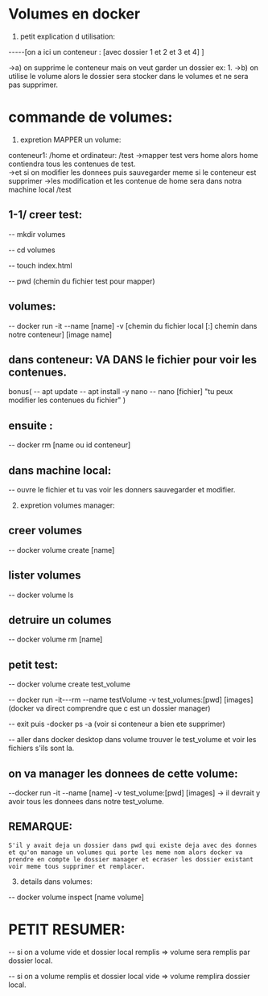 ## <h1>Volumes en docker</h1>

 1) petit explication d utilisation:

-----[on a ici un conteneur : [avec dossier 1 et 2 et 3 et 4] ]

->a) on supprime le conteneur mais on veut garder un dossier ex: 1.
->b) on utilise le volume alors le dossier sera stocker dans le volumes et ne sera pas supprimer.

## <h1>commande de volumes:</h1>

 1) expretion MAPPER un volume:

 conteneur1: /home et ordinateur: /test
->mapper test vers home alors home contiendra tous les contenues de test.   
->et si on modifier les donnees puis sauvegarder meme si le conteneur est supprimer 
->les modification et les contenue de home sera dans notra machine local /test
 
 ## 1-1/ creer test:

 -- mkdir volumes

 -- cd volumes 

 -- touch index.html

 -- pwd (chemin du fichier test pour mapper)

 ## volumes: 
 -- docker run -it --name [name] -v [chemin du fichier local [:] chemin dans notre conteneur] [image name]

## dans conteneur: VA DANS le fichier pour voir les contenues.

bonus( 
    -- apt update 
    -- apt install -y nano
    -- nano [fichier] "tu peux modifier les contenues du fichier"
    )

 ## ensuite :
 -- docker rm [name ou id conteneur]

 ## dans machine local:
 -- ouvre le fichier et tu vas voir les donners sauvegarder et modifier.



 2) expretion volumes manager:

 ## creer volumes
 -- docker volume create [name] 

  ## lister volumes
 -- docker volume ls

  ## detruire un columes

 -- docker volume rm [name]

## petit test: 

-- docker volume create test_volume

-- docker run -it---rm --name testVolume -v test_volumes:[pwd] [images] (docker va direct comprendre que c est un dossier manager)

-- exit puis -docker ps -a (voir si conteneur a bien ete supprimer)

-- aller dans docker desktop dans volume trouver le test_volume et voir les fichiers s'ils sont la.

## on va manager les donnees de cette volume:

--docker run -it --name [name] -v test_volume:[pwd] [images] 
-> il devrait y avoir tous les donnees dans notre test_volume.

## REMARQUE:
    S'il y avait deja un dossier dans pwd qui existe deja avec des donnes et qu'on manage un volumes qui porte les meme nom alors docker va prendre en compte le dossier manager et ecraser les dossier existant voir meme tous supprimer et remplacer.


 3) details dans volumes:
    
 -- docker volume inspect [name volume]


 ## <h1>PETIT RESUMER:</h1>

 -- si on a volume vide et dossier local remplis => volume sera remplis par dossier local.

 -- si on a volume remplis et dossier local vide => volume remplira dossier local.